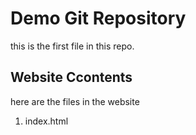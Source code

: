 # Demo Git Repository

this is the first file in this repo.

## Website Ccontents

here are the files in the website

1. index.html

